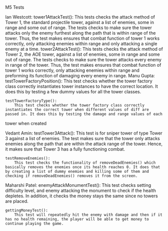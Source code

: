 M5 Tests

Ian Westcott:
    tower1AttackTest():
        This tests checks the attack method of Tower 1, the standard projectile tower, against a list of enemies, some in range and some out of range. The tests checks to make sure the tower attacks only the enemy furthest along the path that is within range of the tower. Thus, the test makes ensures that combat function of tower 1 works correctly, only attacking enemies within range and only attacking a single enemy at a time.
    tower2AttackTest():
        This tests checks the attack method of Tower 2, the AOE tower, against a list of enemies, some in range and some out of range. The tests checks to make sure the tower attacks every enemy in range of the tower. Thus, the test makes ensures that combat function of tower 1 works correctly, only attacking enemies within range and preforming its function of damaging every enemy in range.
Manu Gupta:
    testTowerFactoryPosition(): 
        This test checks whether the tower factory class correctly instantiates tower instances to have the correct location. It does this by testing a few dummy values for all the tower classes. 

    testTowerFactoryType():
        This test checks whether the tower factory class correctly instantiates the correct tower when different values of diff are passed in. It does this by testing the damage and range values of each 
tower when created 

Vedant Amin:
    testTower3Attack():
        This test is for sniper tower of type Tower 3 against a list of enemies. The test makes sure that the tower only attacks enemies along the path that are within the attack range of the tower. Hence, it makes sure that Tower 3 has a fully functioning combat.
    
    testRemoveEnemies():
        This test checks the functionality of removeDeadEnemies() which basically removes the enemies once its health reaches 0. It does that by creating a list of dummy enemies and killing some of them and checking if removeDeadEnemies() removes it from the screen.

Maharshi Patel:
    enemyAttackMonumentTest():
        This test checks setting difficulty level, and enemy attacking the monument to check if the health depletes. In addition, it checks the money stays the same since no towers are placed.

    gettingMoneyTest():
        This test will repeatedly hit the enemy with damage and then if it has no health remaining, the player will be able to get money to continue playing the game.
    
         
